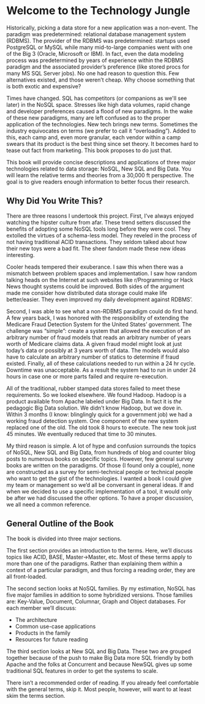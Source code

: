 # Welcome to the Technology Jungle

Historically, picking a data store for a new application was a non-event. The paradigm was predetermined: relational database management system (RDBMS). The provider of the RDBMS was predetermined: startups used PostgreSQL or MySQL while many mid-to-large companies went with one of the Big 3 (Oracle, Microsoft or IBM). In fact, even the data modeling process was predetermined by years of experience within the RDBMS paradigm and the associated provider’s preference (like stored procs for many MS SQL Server jobs). No one had reason to question this. Few alternatives existed, and those weren’t cheap. Why choose something that is both exotic and expensive?

Times have changed. SQL has competitors (or companions as we'll see later) in the NoSQL space. Stresses like high data volumes, rapid change and developer preferences caused a flood of new paradigms. In the wake of these new paradigms, many are left confused as to the proper application of the technologies. New tech brings new terms. Sometimes the industry equivocates on terms (we prefer to call it “overloading”). Added to this, each camp and, even more granular, each vendor within a camp swears that its product is the best thing since set theory. It becomes hard to tease out fact from marketing. This book proposes to do just that.

This book will provide concise descriptions and applications of three major technologies related to data storage: NoSQL, New SQL and Big Data. You will learn the relative terms and theories from a 30,000 ft perspective. The goal is to give readers enough information to better focus their research.

## Why Did You Write This?
There are three reasons I undertook this project. First, I’ve always enjoyed watching the hipster culture from afar. These trend setters discussed the benefits of adopting some NoSQL tools long before they were cool. They extolled the virtues of a schema-less model. They reveled in the process of not having traditional ACID transactions. They seldom talked about how their new toys were a bad fit. The sheer fandom made these new ideas interesting.

Cooler heads tempered their exuberance. I saw this when there was a mismatch between problem spaces and implementation. I saw how random talking heads on the Internet at such websites like r/Programming or Hack News thought systems could be improved. Both sides of the argument made me consider how distributed data storage could make life better/easier. They even improved my daily development against RDBMS’. 

Second, I was able to see what a non-RDBMS paradigm could do first hand. A few years back, I was honored with the responsibility of extending the Medicare Fraud Detection System for the United States’ government. The challenge was “simple”: create a system that allowed the execution of an arbitrary number of fraud models that reads an arbitrary number of years worth of Medicare claims data. A given fraud model might look at just today’s data or possibly at 3 years worth of data. The models would also have to calculate an arbitrary number of statics to determine if fraud existed. Finally, all of these calculations needed to run within a 24 hr cycle. Downtime was unacceptable. As a result the system had to run in under 24 hours in case one or more parts failed and require re-execution.

All of the traditional, rubber stamped data stores failed to meet these requirements. So we looked elsewhere. We found Hadoop. Hadoop is a product available from Apache labeled under Big Data. In fact it is _the_ pedagogic Big Data solution. We didn’t know Hadoop, but we dove in. Within 3 months (I know: blinglingly quick for a government job) we had a working fraud detection system. One component of the new system replaced one of the old. The old took 8 hours to execute. The new took just 45 minutes. We eventually reduced that time to 30 minutes.

My third reason is simple. A lot of hype and confusion surrounds the topics of NoSQL, New SQL and Big Data, from hundreds of blog and counter blog posts to numerous books on specific topics. However, few general survey books are written on the paradigms. Of those (I found only a couple), none are constructed as a survey for semi-technical people or technical people who want to get the gist of the technologies. I wanted a book I could give my team or management so we’d all be conversant in general ideas. If and when we decided to use a specific implementation of a tool, it would only be after we had discussed the other options. To have a proper discussion, we all need a common reference.

## General Outline of the Book
The book is divided into three major sections. 

The first section provides an introduction to the terms. Here, we’ll discuss topics like ACID, BASE, Master->Master, etc. Most of these terms apply to more than one of the paradigms. Rather than explaining them within a context of a particular paradigm, and thus forcing a reading order, they are all front-loaded.

The second section looks at NoSQL families. By my estimation, NoSQL has five major families in addition to some hybridized versions. Those families are: Key-Value, Document, Columnar, Graph and Object databases. For each member we’ll discuss: 

+ The architecture
+ Common use-case applications
+ Products in the family
+ Resources for future reading

The third section looks at New SQL and Big Data. These two are grouped together because of the push to make Big Data more SQL friendly by both Apache and the folks at Concurrent and because NewSQL gives up some traditional SQL features in order to get the systems to scale.  

There isn’t a recommended order of reading. If you already feel comfortable with the general terms, skip it. Most people, however, will want to at least skim the terms section. 
